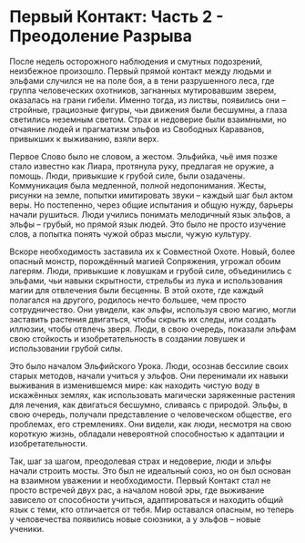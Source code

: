 # Первый Контакт: Часть 2 - Преодоление Разрыва

После недель осторожного наблюдения и смутных подозрений, неизбежное произошло. Первый прямой контакт между людьми и эльфами случился не на поле боя, а в тени разрушенного леса, где группа человеческих охотников, загнанных мутировавшим зверем, оказалась на грани гибели. Именно тогда, из листвы, появились они – стройные, грациозные фигуры, чьи движения были бесшумны, а глаза светились неземным светом. Страх и недоверие были взаимными, но отчаяние людей и прагматизм эльфов из Свободных Караванов, привыкших к выживанию, взяли верх.

Первое Слово было не словом, а жестом. Эльфийка, чьё имя позже стало известно как Лиара, протянула руку, предлагая не оружие, а помощь. Люди, привыкшие к грубой силе, были озадачены. Коммуникация была медленной, полной недопонимания. Жесты, рисунки на земле, попытки имитировать звуки – каждый шаг был актом веры. Но постепенно, через общие испытания и общую нужду, барьеры начали рушиться. Люди учились понимать мелодичный язык эльфов, а эльфы – грубый, но прямой язык людей. Это было не просто изучение слов, а попытка понять чужой образ мысли, чужую культуру.

Вскоре необходимость заставила их к Совместной Охоте. Новый, более опасный монстр, порождённый магией Сопряжения, угрожал обоим лагерям. Люди, привыкшие к ловушкам и грубой силе, объединились с эльфами, чьи навыки скрытности, стрельбы из лука и использования магии для отвлечения были бесценны. В этой охоте, где каждый полагался на другого, родилось нечто большее, чем просто сотрудничество. Они увидели, как эльфы, используя свою магию, могли заставить растения двигаться, чтобы скрыть их следы, или создать иллюзии, чтобы отвлечь зверя. Люди, в свою очередь, показали эльфам свою стойкость и изобретательность в создании ловушек и использовании грубой силы.

Это было началом Эльфийского Урока. Люди, осознав бессилие своих старых методов, начали учиться у эльфов. Они перенимали их навыки выживания в изменившемся мире: как находить чистую воду в искажённых землях, как использовать магически заряженные растения для лечения, как двигаться бесшумно, сливаясь с природой. Эльфы, в свою очередь, получали представление о человеческом обществе, его проблемах, его стремлениях. Они видели, как люди, несмотря на свою короткую жизнь, обладали невероятной способностью к адаптации и изобретательности.

Так, шаг за шагом, преодолевая страх и недоверие, люди и эльфы начали строить мосты. Это был не идеальный союз, но он был основан на взаимном уважении и необходимости. Первый Контакт стал не просто встречей двух рас, а началом новой эры, где выживание зависело от способности учиться, адаптироваться и находить общий язык с теми, кто отличается от тебя. Мир оставался опасным, но теперь у человечества появились новые союзники, а у эльфов – новые ученики.
